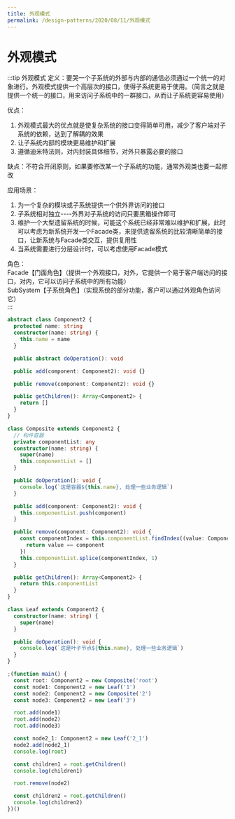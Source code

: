```yaml
---
title: 外观模式
permalink: /design-patterns/2020/08/11/外观模式
---
```


# 外观模式
:::tip 外观模式
定义：要哭一个子系统的外部与内部的通信必须通过一个统一的对象进行。外观模式提供一个高层次的接口，使得子系统更易于使用。（简言之就是提供一个统一的接口，用来访问子系统中的一群接口，从而让子系统更容易使用）

优点：<br>
1. 外观模式最大的优点就是使复杂系统的接口变得简单可用，减少了客户端对子系统的依赖，达到了解耦的效果<br>
2. 让子系统内部的模块更易维护和扩展<br>
3. 遵循迪米特法则，对内封装具体细节，对外只暴露必要的接口<br>

缺点：不符合开闭原则，如果要修改某一个子系统的功能，通常外观类也要一起修改

应用场景：<br>
1. 为一个复杂的模块或子系统提供一个供外界访问的接口<br>
2. 子系统相对独立----外界对子系统的访问只要黑箱操作即可<br>
3. 维护一个大型遗留系统的时候，可能这个系统已经非常难以维护和扩展，此时可以考虑为新系统开发一个Facade类，来提供遗留系统的比较清晰简单的接口，让新系统与Facade类交互，提供复用性<br>
4. 当系统需要进行分层设计时，可以考虑使用Facade模式

角色：<br>
      Facade【门面角色】（提供一个外观接口，对外，它提供一个易于客户端访问的接口，对内，它可以访问子系统中的所有功能）<br>
      SubSystem【子系统角色】（实现系统的部分功能，客户可以通过外观角色访问它）<br>
:::
```ts
abstract class Component2 {
  protected name: string
  constructor(name: string) {
    this.name = name
  }

  public abstract doOperation(): void

  public add(component: Component2): void {}

  public remove(component: Component2): void {}

  public getChildren(): Array<Component2> {
    return []
  }
}

class Composite extends Component2 {
  // 构件容器
  private componentList: any
  constructor(name: string) {
    super(name)
    this.componentList = []
  }

  public doOperation(): void {
    console.log(`这是容器${this.name}, 处理一些业务逻辑`)
  }

  public add(component: Component2): void {
    this.componentList.push(component)
  }

  public remove(component: Component2): void {
    const componentIndex = this.componentList.findIndex((value: Component2, index: number) => {
      return value == component
    })
    this.componentList.splice(componentIndex, 1)
  }

  public getChildren(): Array<Component2> {
    return this.componentList
  }
}

class Leaf extends Component2 {
  constructor(name: string) {
    super(name)
  }

  public doOperation(): void {
    console.log(`这是叶子节点${this.name}, 处理一些业务逻辑`)
  }
}

;(function main() {
  const root: Component2 = new Composite('root')
  const node1: Component2 = new Leaf('1')
  const node2: Component2 = new Composite('2')
  const node3: Component2 = new Leaf('3')

  root.add(node1)
  root.add(node2)
  root.add(node3)

  const node2_1: Component2 = new Leaf('2_1')
  node2.add(node2_1)
  console.log(root)

  const children1 = root.getChildren()
  console.log(children1)

  root.remove(node2)

  const children2 = root.getChildren()
  console.log(children2)
})()
```
